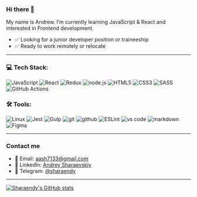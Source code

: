 ### Hi there 👋

My name is Andrew. 
I’m currently learning JavaScript & React and interested in Frontend development.

- :white_check_mark: Looking for a junior developer position or traineeship
- :white_check_mark: Ready to work remotely or relocate

------

### 💻 Tech Stack:

![JavaScript](https://img.shields.io/badge/javascript-%23323330.svg?style=for-the-badge&logo=javascript&logoColor=%23F7DF1E) ![React](https://img.shields.io/badge/react-%2320232a.svg?style=for-the-badge&logo=react&logoColor=%2361DAFB) ![Redux](https://img.shields.io/badge/redux-%23593d88.svg?style=for-the-badge&logo=redux&logoColor=white) <img alt="node.js" src="https://img.shields.io/badge/node.js-90C53F.svg?&style=for-the-badge&logo=node.js&logoColor=fff" /> ![HTML5](https://img.shields.io/badge/html5-%23E34F26.svg?style=for-the-badge&logo=html5&logoColor=white) ![CSS3](https://img.shields.io/badge/css3-%231572B6.svg?style=for-the-badge&logo=css3&logoColor=white) ![SASS](https://img.shields.io/badge/SASS-hotpink.svg?style=for-the-badge&logo=SASS&logoColor=white)   ![GitHub Actions](https://img.shields.io/badge/github%20actions-%232671E5.svg?style=for-the-badge&logo=githubactions&logoColor=white) 

### 🛠 Tools:

![Linux](https://img.shields.io/badge/Linux-FCC624?style=for-the-badge&logo=linux&logoColor=black) ![Jest](https://img.shields.io/badge/-jest-%23C21325?style=for-the-badge&logo=jest&logoColor=white) ![Gulp](https://img.shields.io/badge/GULP-%23CF4647.svg?style=for-the-badge&logo=gulp&logoColor=white) <img alt="git" src="https://img.shields.io/badge/git-F05033.svg?&style=for-the-badge&logo=git&logoColor=fff" />&nbsp;<img alt="github" src="https://img.shields.io/badge/github-000.svg?&style=for-the-badge&logo=github&logoColor=fff" /> ![ESLint](https://img.shields.io/badge/ESLint-4B3263?style=for-the-badge&logo=eslint&logoColor=white) <img alt="vs code" src="https://img.shields.io/badge/vs code-007ACC.svg?&style=for-the-badge&logo=visual-studio-code&logoColor=fff" /> <img alt="markdown" src="https://img.shields.io/badge/markdown-000.svg?&style=for-the-badge&logo=markdown&logoColor=fff" /> ![Figma](https://img.shields.io/badge/figma-%23F24E1E.svg?style=for-the-badge&logo=figma&logoColor=white) 

------

### Contact me

- 📧 Email: [aash7133@gmail.com](mailto:danilarassokhin@gmail.com)
- 📑 LinkedIn: [Andrey Sharaevskiy](https://www.linkedin.com/in/%D0%B0%D0%BD%D0%B4%D1%80%D0%B5%D0%B9-%D1%88%D0%B0%D1%80%D0%B0%D0%B5%D0%B2%D1%81%D0%BA%D0%B8%D0%B9-805582244/)
- 📱 Telegram:  [@sharaendy](https://t.me/sharaendy)

------

[![Sharaendy's GitHub stats](https://github-readme-stats.vercel.app/api?username=sharaendy&hide=stars,contribs&show_icons=true)](https://github.com/sharaendy/github-readme-stats)

